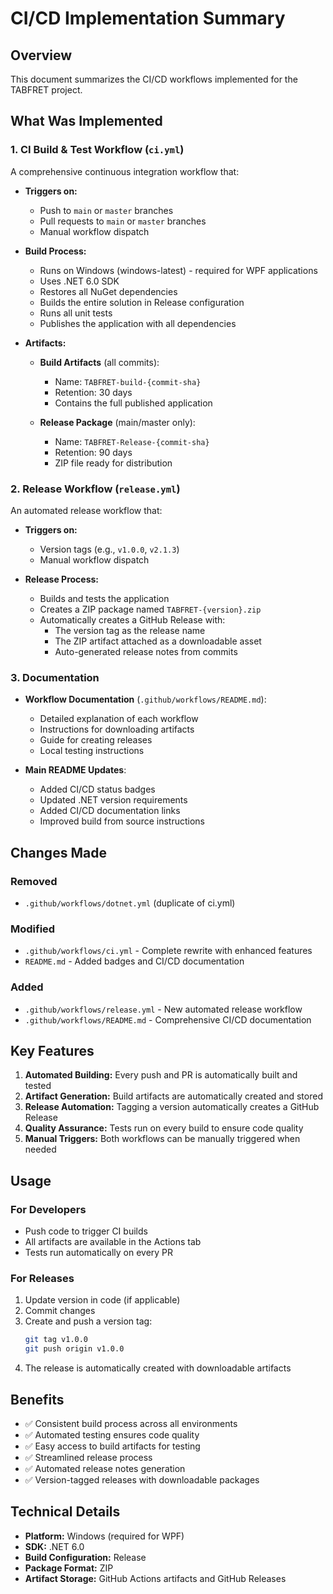 # CI/CD Implementation Summary

## Overview

This document summarizes the CI/CD workflows implemented for the TABFRET project.

## What Was Implemented

### 1. **CI Build & Test Workflow** (`ci.yml`)

A comprehensive continuous integration workflow that:

- **Triggers on:**
  - Push to `main` or `master` branches
  - Pull requests to `main` or `master` branches
  - Manual workflow dispatch

- **Build Process:**
  - Runs on Windows (windows-latest) - required for WPF applications
  - Uses .NET 6.0 SDK
  - Restores all NuGet dependencies
  - Builds the entire solution in Release configuration
  - Runs all unit tests
  - Publishes the application with all dependencies

- **Artifacts:**
  - **Build Artifacts** (all commits):
    - Name: `TABFRET-build-{commit-sha}`
    - Retention: 30 days
    - Contains the full published application
  
  - **Release Package** (main/master only):
    - Name: `TABFRET-Release-{commit-sha}`
    - Retention: 90 days
    - ZIP file ready for distribution

### 2. **Release Workflow** (`release.yml`)

An automated release workflow that:

- **Triggers on:**
  - Version tags (e.g., `v1.0.0`, `v2.1.3`)
  - Manual workflow dispatch

- **Release Process:**
  - Builds and tests the application
  - Creates a ZIP package named `TABFRET-{version}.zip`
  - Automatically creates a GitHub Release with:
    - The version tag as the release name
    - The ZIP artifact attached as a downloadable asset
    - Auto-generated release notes from commits

### 3. **Documentation**

- **Workflow Documentation** (`.github/workflows/README.md`):
  - Detailed explanation of each workflow
  - Instructions for downloading artifacts
  - Guide for creating releases
  - Local testing instructions

- **Main README Updates**:
  - Added CI/CD status badges
  - Updated .NET version requirements
  - Added CI/CD documentation links
  - Improved build from source instructions

## Changes Made

### Removed
- `.github/workflows/dotnet.yml` (duplicate of ci.yml)

### Modified
- `.github/workflows/ci.yml` - Complete rewrite with enhanced features
- `README.md` - Added badges and CI/CD documentation

### Added
- `.github/workflows/release.yml` - New automated release workflow
- `.github/workflows/README.md` - Comprehensive CI/CD documentation

## Key Features

1. **Automated Building:** Every push and PR is automatically built and tested
2. **Artifact Generation:** Build artifacts are automatically created and stored
3. **Release Automation:** Tagging a version automatically creates a GitHub Release
4. **Quality Assurance:** Tests run on every build to ensure code quality
5. **Manual Triggers:** Both workflows can be manually triggered when needed

## Usage

### For Developers
- Push code to trigger CI builds
- All artifacts are available in the Actions tab
- Tests run automatically on every PR

### For Releases
1. Update version in code (if applicable)
2. Commit changes
3. Create and push a version tag:
   ```bash
   git tag v1.0.0
   git push origin v1.0.0
   ```
4. The release is automatically created with downloadable artifacts

## Benefits

- ✅ Consistent build process across all environments
- ✅ Automated testing ensures code quality
- ✅ Easy access to build artifacts for testing
- ✅ Streamlined release process
- ✅ Automated release notes generation
- ✅ Version-tagged releases with downloadable packages

## Technical Details

- **Platform:** Windows (required for WPF)
- **SDK:** .NET 6.0
- **Build Configuration:** Release
- **Package Format:** ZIP
- **Artifact Storage:** GitHub Actions artifacts and GitHub Releases
